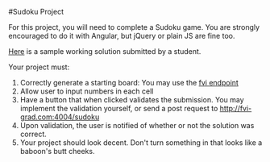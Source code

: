 #Sudoku Project

For this project, you will need to complete a Sudoku game. You are strongly encouraged to do it with Angular, but jQuery or plain JS are fine too.

[Here](https://youtu.be/1YA_mQFWDKY) is a sample working solution submitted by a student.

Your project must:

1. Correctly generate a starting board: You may use the [fvi endpoint](http://fvi-grad.com:4004/sudoku)
2. Allow user to input numbers in each cell
3. Have a button that when clicked validates the submission. You may implement the validation yourself, or send a post request to http://fvi-grad.com:4004/sudoku
4. Upon validation, the user is notified of whether or not the solution was correct.
5. Your project should look decent. Don't turn something in that looks like a baboon's butt cheeks. 
